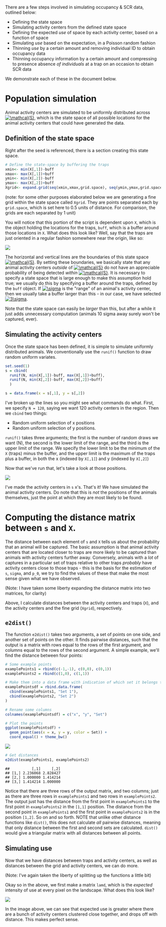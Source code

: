 


There are a few steps involved in simulating occupancy & SCR data, outlined below:

* Defining the state space
* Simulating activity centers from the defined state space
* Defining the expected *use* of space by each activity center, based on a function of space
* Simulating *use* based on the expectation, in a Poisson random fashion
* Thinning *use* by a certain amount and removing individual ID to obtain occupancy data
* Thinning occupancy information by a certain amount and compressing to presence absence *of individuals* at a trap on an occasion to obtain SCR data

We demonstrate each of these in the document below.

# Population simulation

Animal activity centers are simulated to be uniformly distributed across <a href="https://www.codecogs.com/eqnedit.php?latex=\mathcal{S}" target="_blank"><img src="https://latex.codecogs.com/gif.latex?\mathcal{S}" title="\mathcal{S}" /></a>, which is the state space of all possible locations for the animal activity centers that could have generated the data. 


## Definition of the state space 

Right after the seed is referenced, there is a section creating this state space. 




```r
# Define the state-space by buffering the traps
xmin<- min(X[,1])-buff
xmax<- max(X[,1])+buff
ymin<- min(X[,2])-buff
ymax<- max(X[,2])+buff
Xgrid<- expand.grid(seq(xmin,xmax,grid.space), seq(ymin,ymax,grid.space))
```

(note: for some other purposes elaborated below we are generating a fine grid within the state space called `Xgrid`. They are points separated each by `grid.space`, which is set here to 0.5 units of distance. For comparison, the grids are each separated by 1 unit)

You will notice that this portion of the script is dependent upon `X`, which is the object holding the locations for the traps, `buff`, which is a buffer around those locations in `X`. What does this look like? Well, say that the traps are just oriented in a regular fashion somewhere near the origin, like so:

![](https://github.com/awong234/CT_sim/blob/master/rmd/simDemo_files/figure-html/unnamed-chunk-3-1.png)



The horizontal and vertical lines are the boundaries of this state space 
<a href="https://www.codecogs.com/eqnedit.php?latex=\mathcal{S}" target="_blank"><img src="https://latex.codecogs.com/gif.latex?\mathcal{S}" title="\mathcal{S}" /></a>. 
By setting these boundaries, we basically state that any animal activity centers *outside* of 
<a href="https://www.codecogs.com/eqnedit.php?latex=\mathcal{S}" target="_blank"><img src="https://latex.codecogs.com/gif.latex?\mathcal{S}" title="\mathcal{S}" /></a> 
do not have an appreciable probability of being detected *within* 
<a href="https://www.codecogs.com/eqnedit.php?latex=\mathcal{S}" target="_blank"><img src="https://latex.codecogs.com/gif.latex?\mathcal{S}" title="\mathcal{S}" /></a>. 
It is necessary to specify a state space that is large enough to make this assumption hold true; we usually do this by specifying a buffer around the traps, defined by the `buff` object. If 
<a href="https://www.codecogs.com/eqnedit.php?latex=\sigma" target="_blank"><img src="https://latex.codecogs.com/gif.latex?\sigma" title="\sigma" /></a> 
is the "range" of an animal's activity center, then we usually take a buffer larger than this - in our case, we have selected 
<a href="https://www.codecogs.com/eqnedit.php?latex=3\sigma" target="_blank"><img src="https://latex.codecogs.com/gif.latex?3\sigma" title="3\sigma" /></a>. 

Note that the state space can easily be *larger* than this, but after a while it just adds unnecessary computation (animals 10 sigma away surely won't be captured, ever). 

## Simulating the activity centers

Once the state space has been defined, it is simple to simulate uniformly distributed animals. We conventionally use the `runif()` function to draw random uniform variates.


```r
set.seed(1)
s = cbind(
  runif(N, min(X[,1])-buff, max(X[,1])+buff), 
  runif(N, min(X[,2])-buff, max(X[,2])+buff)
  )

s = data.frame(x = s[,1], y = s[,2])
```

I've broken up the lines so you might see what commands do what. First, we specify `N = 120`, saying we want 120 activity centers in the region. Then we `cbind` two things: 

* Random uniform selection of x positions
* Random uniform selection of y positions. 

`runif()` takes three arguments; the first is the number of random draws we want (N), the second is the lower limit of the range, and the third is the upper limit of the range. We specify the lower limit to be the minimum of the `X` (traps) minus the buffer, and the upper limit is the maximum of the traps plus a buffer, in both the x (indexed by `X[,1]`) and y (indexed by `X[,2]`)

Now that we've run that, let's take a look at those positions.

![](https://github.com/awong234/CT_sim/blob/master/rmd/simDemo_files/figure-html/unnamed-chunk-5-1.png)



I've made the activity centers in `s` x's. That's it! We have simulated the animal activity centers. Do note that this is *not* the positions of the animals themselves, just the point at which they are most likely to be found. 

# Computing the distance matrix between `s` and `X`. 

The distance between each element of `s` and `X` tells us about the probability that an animal will be captured. The basic assumption is that animal activity centers that are located closer to traps are more likely to be captured than animals with activity centers further away. Conversely, animals with a *lot* of captures in a particular set of traps relative to other traps *probably* have activity centers close to those traps - this is the basis for the estimation of `s`, `sigma`, and `p_0`, we try to find the values of these that make the most sense given what we have observed. 



(Note: I have taken some liberty expanding the distance matrix into two matrices, for clarity)

Above, I calculate distances between the activity centers and traps (`X`), and the activity centers and the fine grid (`Xgrid`), respectively.

## `e2dist()`

The function `e2dist()` takes two arguments, a set of points on one side, and another set of points on the other. It finds pairwise distances, such that the output is a matrix with rows equal to the rows of the first argument, and columns equal to the rows of the second argument. A simple example, we'll find the distance between four points:


```r
# Some example points
examplePoints1 = rbind(c(-1,-1), c(0,0), c(0,1))
examplePoints2 = rbind(c(1,0), c(1,1))

# Make them into a data frame with indication of which set it belongs to
examplePointsdf = rbind.data.frame(
  cbind(examplePoints1, "Set 1"),
  cbind(examplePoints2, "Set 2")
) 

# Rename some columns
colnames(examplePointsdf) = c("x", "y", "Set")

# Plot the points
ggplot(examplePointsdf) + 
  geom_point(aes(x = x, y = y, color = Set)) + 
  coord_equal() + theme_bw()
```

![](simDemo_files/figure-html/unnamed-chunk-7-1.png)<!-- -->

```r
# Get distances
e2dist(examplePoints1, examplePoints2)
```

```
##          [,1]     [,2]
## [1,] 2.236068 2.828427
## [2,] 1.000000 1.414214
## [3,] 1.414214 1.000000
```

Notice that there are three rows of the output matrix, and two columns; just as there are three rows in `examplePoints1` and two rows in `examplePoints2`. The output just has the distance from the first point in `examplePoints1` to the first point in `examplePoints2` in the `[1,1]` position. The distance from the second point in `examplePoints1` and the first point in `examplePoints2` is in the position `[1,2]`. So on and so forth. NOTE that unlike other distance functions like `dist()`, this does not calculate *all* pairwise distances, meaning that only distance between the first and second sets are calculated. `dist()` would give a triangular matrix with all distances between all points. 

## Simulating use 

Now that we have distances between traps and activity centers, as well as distances between the grid and activity centers, we can do more. 



(Note: I've again taken the liberty of splitting up the functions a little bit)

Okay so in the above, we first make a matrix `lamd`, which is the *expected* intensity of use at every pixel on the landscape. What does this look like? 

![](simDemo_files/figure-html/unnamed-chunk-9-1.png)<!-- -->

In the image above, we can see that expected use is greater where there are a bunch of activity centers clustered close together, and drops off with distance. This makes perfect sense.

